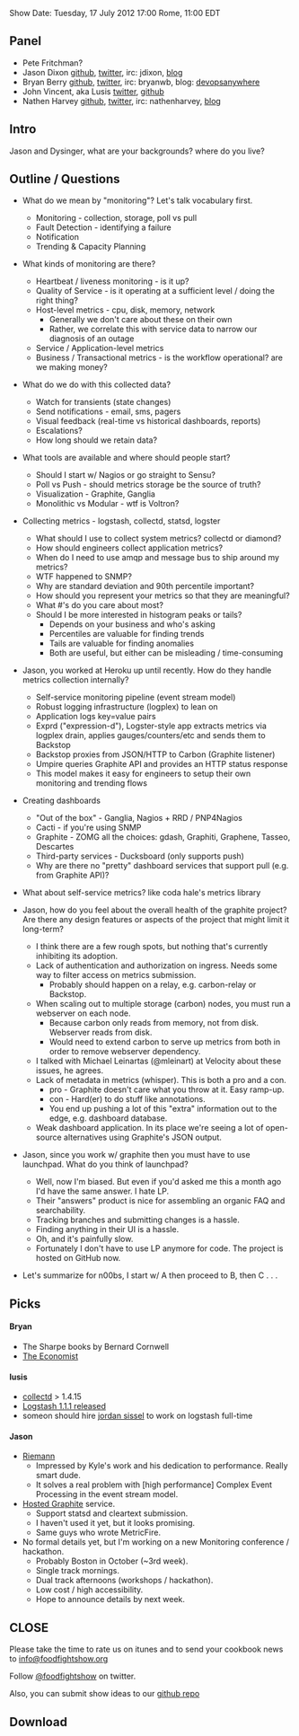 Show Date:  Tuesday, 17 July 2012 17:00 Rome, 11:00 EDT

Panel<a name="panel"></a>
-----

* Pete Fritchman?
* Jason Dixon  [github](https://github.com/obfuscurity/), [twitter](http://twitter.com/obfuscurity), irc: jdixon, [blog](http://obfuscurity.com/)
* Bryan Berry [github](http://github.com/bryanwb), [twitter](http://twitter.com/bryanwb), irc: bryanwb, blog: [devopsanywhere](http://devopsanywhere.blogspot.com)
* John Vincent, aka Lusis [twitter](https://twitter.com/#!/lusis), [github](https://github.com/lusis    )
* Nathen Harvey [github](http://github.com/nathenharvey), [twitter](http://twitter.com/nathenharvey), irc: nathenharvey, [blog](http://nathenharvey.com)

Intro
-----

Jason and Dysinger, what are your backgrounds? where do you live?

Outline / Questions
-------------------

* What do we mean by "monitoring"? Let's talk vocabulary first.
  * Monitoring - collection, storage, poll vs pull
  * Fault Detection - identifying a failure
  * Notification
  * Trending & Capacity Planning

* What kinds of monitoring are there?
  * Heartbeat / liveness monitoring - is it up?
  * Quality of Service - is it operating at a sufficient level / doing the right thing?
  * Host-level metrics - cpu, disk, memory, network
      * Generally we don't care about these on their own
      * Rather, we correlate this with service data to narrow our diagnosis of an outage
  * Service / Application-level metrics
  * Business / Transactional metrics - is the workflow operational? are we making money?

* What do we do with this collected data?
  * Watch for transients (state changes)
  * Send notifications - email, sms, pagers
  * Visual feedback (real-time vs historical dashboards, reports)
  * Escalations?
  * How long should we retain data?

* What tools are available and where should people start?
  * Should I start w/ Nagios or go straight to Sensu?
  * Poll vs Push - should metrics storage be the source of truth?
  * Visualization - Graphite, Ganglia
  * Monolithic vs Modular - wtf is Voltron?

* Collecting metrics - logstash, collectd, statsd, logster
  * What should I use to collect system metrics? collectd or diamond?
  * How should engineers collect application metrics?
  * When do I need to use amqp and message bus to ship around my metrics?
  * WTF happened to SNMP? 
  * Why are standard deviation and 90th percentile important?
  * How should you represent your metrics so that they are meaningful?
  * What #'s do you care about most?
  * Should I be more interested in histogram peaks or tails?
      * Depends on your business and who's asking
      * Percentiles are valuable for finding trends
      * Tails are valuable for finding anomalies
      * Both are useful, but either can be misleading / time-consuming

* Jason, you worked at Heroku up until recently. How do they handle metrics collection internally?
  * Self-service monitoring pipeline (event stream model)
  * Robust logging infrastructure (logplex) to lean on
  * Application logs key=value pairs
  * Exprd ("expression-d"), Logster-style app extracts metrics via logplex drain, applies gauges/counters/etc and sends them to Backstop
  * Backstop proxies from JSON/HTTP to Carbon (Graphite listener)
  * Umpire queries Graphite API and provides an HTTP status response
  * This model makes it easy for engineers to setup their own monitoring and trending flows

* Creating dashboards
  * "Out of the box" - Ganglia, Nagios + RRD / PNP4Nagios
  * Cacti - if you're using SNMP
  * Graphite - ZOMG all the choices: gdash, Graphiti, Graphene, Tasseo, Descartes
  * Third-party services - Ducksboard (only supports push)
  * Why are there no "pretty" dashboard services that support pull (e.g. from Graphite API)?

* What about self-service metrics? like coda hale's metrics library

* Jason, how do you feel about the overall health of the graphite project? Are there any design features or 
aspects of the project that might limit it long-term?
  * I think there are a few rough spots, but nothing that's currently inhibiting its adoption.
  * Lack of authentication and authorization on ingress. Needs some way to filter access on metrics submission.
      * Probably should happen on a relay, e.g. carbon-relay or Backstop.
  * When scaling out to multiple storage (carbon) nodes, you must run a webserver on each node.
      * Because carbon only reads from memory, not from disk. Webserver reads from disk.
      * Would need to extend carbon to serve up metrics from both in order to remove webserver dependency.
  * I talked with Michael Leinartas (@mleinart) at Velocity about these issues, he agrees.
  * Lack of metadata in metrics (whisper). This is both a pro and a con.
      * pro - Graphite doesn't care what you throw at it. Easy ramp-up.
      * con - Hard(er) to do stuff like annotations.
      * You end up pushing a lot of this "extra" information out to the edge, e.g. dashboard database.
  * Weak dashboard application. In its place we're seeing a lot of open-source alternatives using Graphite's JSON output.

* Jason, since you work w/ graphite then you must have to use launchpad. What do you think of launchpad?
  * Well, now I'm biased. But even if you'd asked me this a month ago I'd have the same answer. I hate LP.
  * Their "answers" product is nice for assembling an organic FAQ and searchability.
  * Tracking branches and submitting changes is a hassle.
  * Finding anything in their UI is a hassle.
  * Oh, and it's painfully slow.
  * Fortunately I don't have to use LP anymore for code. The project is hosted on GitHub now.

* Let's summarize for n00bs, I start w/ A then proceed to B, then C . . .


Picks<a name="picks"></a>
-----

#### Bryan  
* The Sharpe books by Bernard Cornwell
* [The Economist](http://economist.com)

#### lusis  

* [collectd](http://collectd) > 1.4.15 
* [Logstash 1.1.1 released](https://groups.google.com/forum/?fromgroups#!topic/logstash-users/ojlDLYvyNsY)
* someon should hire [jordan sissel](https://gist.github.com/3088552) to work on logstash full-time


#### Jason 

* [Riemann](http://aphyr.github.com/riemann/)
  * Impressed by Kyle's work and his dedication to performance. Really smart dude.
  * It solves a real problem with [high performance] Complex Event Processing in the event stream model.
* [Hosted Graphite](http://hostedgraphite.com/) service.
  * Support statsd and cleartext submission.
  * I haven't used it yet, but it looks promising.
  * Same guys who wrote MetricFire.
* No formal details yet, but I'm working on a new Monitoring conference / hackathon.
  * Probably Boston in October (~3rd week).
  * Single track mornings.
  * Dual track afternoons (workshops / hackathon).
  * Low cost / high accessibility.
  * Hope to announce details by next week.

CLOSE
-----

Please take the time to rate us on itunes and to send your cookbook
news to info@foodfightshow.org

Follow [@foodfightshow](http://twitter.com/foodfightshow) on twitter.

Also, you can submit show ideas to our [github repo](https://github.com/foodfight/showz)



Download
--------

